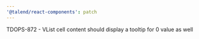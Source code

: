 ```yaml
---
'@talend/react-components': patch
---
```


TDOPS-872 - VList cell content should display a tooltip for 0 value as well
